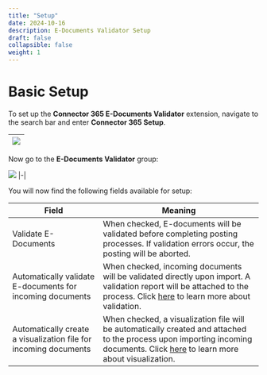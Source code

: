 ```yaml
---
title: "Setup"
date: 2024-10-16
description: E-Documents Validator Setup
draft: false
collapsible: false
weight: 1
---
```


# Basic Setup

To set up the **Connector 365 E-Documents Validator** extension, navigate to the search bar and enter **Connector 365 Setup**.

|![](images/apps/e-documents-validator/de/setup-search-bar.png)|
|-|

Now go to the **E-Documents Validator** group:

![](images/apps/e-documents-validator/de/setup-page.png)
|-|

You will now find the following fields available for setup:

| Field | Meaning|
|  -   |    -      |
| Validate E-Documents | When checked, E-documents will be validated before completing posting processes. If validation errors occur, the posting will be aborted. |
| Automatically validate E-documents for incoming documents | When checked, incoming documents will be validated directly upon import. A validation report will be attached to the process. Click [here](/en-us/apps/e-documents-validator/working-with-e-documents/working-with-incoming-documents) to learn more about validation. |
| Automatically create a visualization file for incoming documents | When checked, a visualization file will be automatically created and attached to the process upon importing incoming documents. Click [here](/en-us/apps/e-documents-validator/working-with-e-documents/working-with-incoming-documents) to learn more about visualization. |